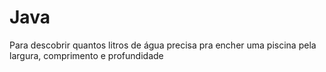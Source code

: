 # Java
Para descobrir quantos litros de água precisa pra encher uma piscina pela largura, comprimento e profundidade
